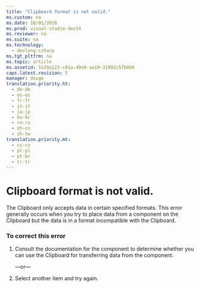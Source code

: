 ```yaml
---
title: "Clipboard format is not valid."
ms.custom: na
ms.date: 10/01/2016
ms.prod: visual-studio-dev14
ms.reviewer: na
ms.suite: na
ms.technology: 
  - devlang-csharp
ms.tgt_pltfrm: na
ms.topic: article
ms.assetid: 5128a123-c81a-49e9-aa19-31992c57b8b6
caps.latest.revision: 5
manager: douge
translation.priority.ht: 
  - de-de
  - es-es
  - fr-fr
  - it-it
  - ja-jp
  - ko-kr
  - ru-ru
  - zh-cn
  - zh-tw
translation.priority.mt: 
  - cs-cz
  - pl-pl
  - pt-br
  - tr-tr
---
```

# Clipboard format is not valid.
The Clipboard only accepts data in certain specified formats. This error generally occurs when you try to place data from a component on the Clipboard but the data is in a format incompatible with the Clipboard.  
  
### To correct this error  
  
1.  Consult the documentation for the component to determine whether you can use the Clipboard for transferring data from the component.  
  
     —or—  
  
2.  Select another item and try again.